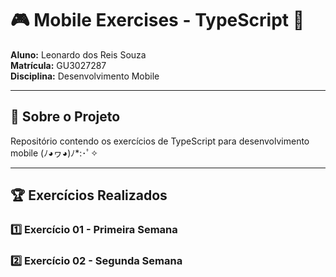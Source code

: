 # 🎮 Mobile Exercises - TypeScript 🚀

**Aluno:** Leonardo dos Reis Souza  
**Matrícula:** GU3027287  
**Disciplina:** Desenvolvimento Mobile  

---

## 📝 Sobre o Projeto  
Repositório contendo os exercícios de TypeScript para desenvolvimento mobile (ﾉ◕ヮ◕)ﾉ*:･ﾟ✧  

---

## 🏆 Exercícios Realizados  

### 1️⃣ **Exercício 01 - Primeira Semana**  

### 2️⃣ **Exercício 02 - Segunda Semana**  

